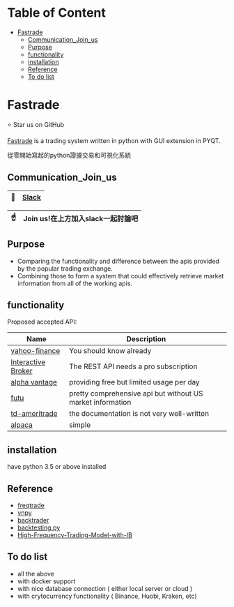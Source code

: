 Table of Content 
======================
- [Fastrade](#fastrade)
  * [Communication_Join_us](#communication-join-us)
  * [Purpose](#purpose)
  * [functionality](#functionality)
  * [installation](#installation)
  * [Reference](#reference)
  * [To do list](#to-do-list)


Fastrade         
======================

:star: Star us on GitHub 

[Fastrade](https://github.com/AronWater/fastrade/) is a trading system written in python with GUI extension in PYQT. 

從零開始寫起的python證據交易和可視化系統

## Communication_Join_us


| :memo:        |  [Slack](https://join.slack.com/t/fastrade/shared_invite/zt-eldmclmc-Jf~lo2kf~6q6eacR93n2ag)      |
|---------------|:------------------------|


| :point_up:    | Join us!在上方加入slack一起討論吧 |
|---------------|:------------------------|




## Purpose 
- Comparing the functionality and difference between the apis provided by the popular trading exchange.
- Combining those to form a system that could effectively retrieve market information from all of the working apis. 

## functionality 
Proposed accepted API:


| Name | Description |
| --- | --- |
| [yahoo-finance](https://finance.yahoo.com/quotes/API,Documentation/view/v1)   |    You should know already |
| [Interactive Broker](http://interactivebrokers.github.io/tws-api/)  |   The REST API needs a pro subscription|
| [alpha vantage](https://www.alphavantage.co/)    |      providing free but limited usage per day|
| [futu](https://futunnopen.github.io/futu-api-doc/intro/intro.html)     |         pretty comprehensive api but without US market information|
|[td-ameritrade](https://developer.tdameritrade.com/apis)    | the documentation is not very well-written|
|[alpaca](https://alpaca.markets/)      |   simple|



## installation
have python 3.5 or above installed


## Reference
* [freqtrade](https://github.com/freqtrade/freqtrade) 
* [vnpy](https://github.com/vnpy/vnpy)
* [backtrader](https://github.com/mementum/backtrader)
* [backtesting.py](https://github.com/kernc/backtesting.py)
* [High-Frequency-Trading-Model-with-IB](https://github.com/jamesmawm/High-Frequency-Trading-Model-with-IB)

## To do list
* all the above
* with docker support 
* with nice database connection ( either local server or cloud )
* with crytocurrency functionality ( Binance, Huobi, Kraken, etc)

